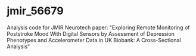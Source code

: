 # jmir_56679
Analysis code for JMIR Neurotech paper: "Exploring Remote Monitoring of Poststroke Mood With Digital Sensors by Assessment of Depression Phenotypes and Accelerometer Data in UK Biobank: A Cross-Sectional Analysis"
